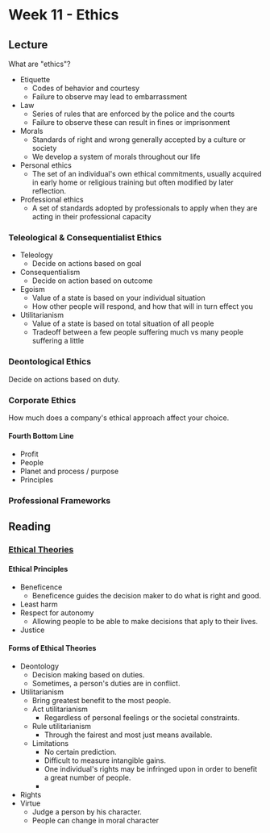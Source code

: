 # Week 11 - Ethics
## Lecture

What are "ethics"?
- Etiquette
  - Codes of behavior and courtesy
  - Failure to observe may lead to embarrassment
- Law
  - Series of rules that are enforced by the police and the courts
  - Failure to observe these can result in fines or imprisonment
- Morals
  - Standards of right and wrong generally accepted by a culture or society
  - We develop a system of morals throughout our life
- Personal ethics
  - The set of an individual's own ethical commitments, usually acquired in early home or religious training but often modified by later reflection.
- Professional ethics
  - A set of standards adopted by professionals to apply when they are acting in their professional capacity

### Teleological & Consequentialist Ethics
- Teleology
  - Decide on actions based on goal
- Consequentialism
  - Decide on action based on outcome
- Egoism
  - Value of a state is based on your individual situation
  - How other people will respond, and how that will in turn effect you
- Utilitarianism
  - Value of a state is based on total situation of all people
  - Tradeoff between a few people suffering much vs many people suffering a little

### Deontological Ethics
Decide on actions based on duty.

### Corporate Ethics
How much does a company's ethical approach affect your choice.
#### Fourth Bottom Line
- Profit
- People
- Planet and process / purpose
- Principles

### Professional Frameworks

## Reading

### [Ethical Theories](https://dsef.org/wp-content/uploads/2012/07/EthicalTheories.pdf)

#### Ethical Principles
- Beneficence
  - Beneficence guides the decision maker to do what is right and good.
- Least harm
- Respect for autonomy
  - Allowing people to be able to make decisions that aply to their lives.
- Justice

#### Forms of Ethical Theories
- Deontology
  - Decision making based on duties.
  - Sometimes, a person's duties are in conflict.
- Utilitarianism
  - Bring greatest benefit to the most people.
  - Act utilitarianism
    - Regardless of personal feelings or the societal constraints.
  - Rule utilitarianism
    - Through the fairest and most just means available.
  - Limitations
    - No certain prediction.
    - Difficult to measure intangible gains.
    - One individual's rights may be infringed upon in order to benefit a great  number of people.
    - 
- Rights
- Virtue
  - Judge a person by his character.
  - People can change in moral character